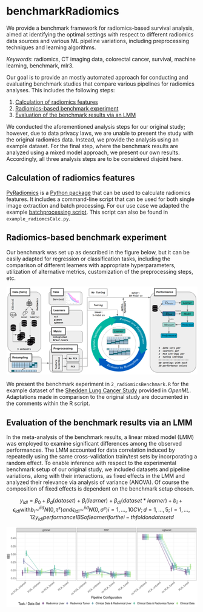 # benchmarkRadiomics

We provide a benchmark framework for radiomics-based survival analysis, aimed at identifying the optimal settings with respect to different radiomics data sources and various ML pipeline variations, including preprocessing techniques and learning algorithms.

*Keywords*: radiomics, CT imaging data, colorectal cancer, survival, machine learning, benchmark, mlr3.


Our goal is to provide an mostly automated approach for conducting and evaluating benchmark studies that compare various pipelines for radiomics analyses. This includes the following steps:

1. [Calculation of radiomics features](#calculation-of-radiomics-features)
2. [Radiomics-based benchmark experiment](#radiomics-based-benchmark-experiment)
3. [Evaluation of the benchmark results via an LMM](#evaluation-of-the-benchmark-results-via-an-lmm)

We conducted the aforementioned analysis steps for our original study; however, due to data privacy laws, we are unable to present the study with the original radiomics data. Instead, we provide the analysis using an example dataset. For the final step, where the benchmark results are analyzed using a mixed model approach, we present our own results. Accordingly, all three analysis steps are to be considered disjoint here.


## Calculation of radiomics features

[PyRadiomics](https://pyradiomics.readthedocs.io/en/latest/) is a [Python package](https://github.com/AIM-Harvard/pyradiomics) that can be used to calculate radiomics features. It includes a command-line script that can be used for both single image extraction and batch processing. For our use case we adapted the example [batchprocessing script](https://github.com/AIM-Harvard/pyradiomics/blob/master/examples/batchprocessing.py). This script can also be found in `example_radiomcsCalc.py`.


## Radiomics-based benchmark experiment

Our benchmark was set up as described in the figure below, but it can be easily adapted for regression or classification tasks, including the comparison of different learners with appropriate hyperparameters, utilization of alternative metrics, customization of the preprocessing steps, etc.

![alt text](img/benchmarkPipelineSetup.png "Setup")

We present the benchmark experiment in `2_radiomicsBenchmark.R` for the example dataset of the [Shedden Lung Cancer Study](https://www.openml.org/search?type=data&status=any&id=1245) provided in *OpenML*. 
Adaptations made in comparison to the original study are documented in the comments within the R script.


## Evaluation of the benchmark results via an LMM

In the meta-analysis of the benchmark results, a linear mixed model (LMM) was employed to examine significant differences among the observed performances. The LMM accounted for data correlation induced by repeatedly using the same cross-validation train/test sets by incorporating a random effect. To enable inference with respect to the experimental benchmark setup of our original study, we included datasets and pipeline variations, along with their interactions, as fixed effects in the LMM and analyzed their relevance via analysis of variance (ANOVA). Of course the composition of fixed effects is dependent on the benchmark setup chosen.

$$ 
y_{idl} = \beta_0 + \beta_d (dataset) + \beta_l (learner) + \beta_{dl} (dataset*learner) + b_i+ \epsilon_{idl}  			
\text{with} 	b_i \sim^{iid} N(0,\tau²) and \epsilon_{idl} \sim^{iid} N(0, \sigma²)
i=1, ..., 10 CV; d=1, ...,5; l=1, ...,12 
y_{idl}	performance IBS of learner l for the i-th fold on data set d 
 $$

![alt text](img/LMM_interactionplot_ci.png)

